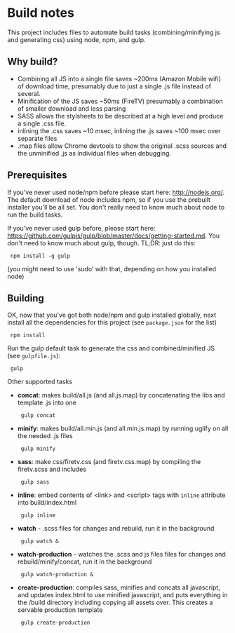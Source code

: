 Build notes
===========

This project includes files to automate build tasks (combining/minifying js and generating css) using node, npm, and gulp.

Why build?
----------

* Combining all JS into a single file saves ~200ms (Amazon Mobile wifi) of download time, presumably due to just a single .js file instead of several.
* Minification of the JS saves ~50ms (FireTV) presumably a combination of smaller download and less parsing
* SASS allows the stylsheets to be described at a high level and produce a single .css file.
* inlining the .css saves ~10 msec, inlining the .js saves ~100 msec over separate files
* .map files allow Chrome devtools to show the original .scss sources and the unminified .js as individual files when debugging.


Prerequisites
-------------
If you've never used node/npm before please start here: http://nodejs.org/.  The default download of node includes npm, so if you use the prebuilt installer you'll be all set.  You don't really need to know much about node to run the build tasks.

If you've never used gulp before, please start here: https://github.com/gulpjs/gulp/blob/master/docs/getting-started.md.  You don't need to know much about gulp, though.  TL;DR: just do this:
<code><pre>
npm install -g gulp
</pre></code>
(you might need to use 'sudo' with that, depending on how you installed node)

Building
----------------
OK, now that you've got both node/npm and gulp installed globally, next install all the dependencies for this project (see `package.json` for the list)
<code><pre>
npm install
</pre></code>

Run the gulp default task to generate the css and combined/minified JS (see `gulpfile.js`):
<code><pre>
gulp
</pre></code>

Other supported tasks

*	**concat**: makes build/all.js (and all.js.map) by concatenating the libs and template .js into one
<code><pre>
gulp concat
</pre></code>
*	**minify**: makes build/all.min.js (and all.min.js.map) by running uglify on all the needed .js files
<code><pre>
gulp minify
</pre></code>
*	**sass**: make css/firetv.css (and firetv.css.map) by compiling the firetv.scss and includes
<code><pre>
gulp sass
</pre></code>
*	**inline**: embed contents of &lt;link&gt; and &lt;script&gt; tags with `inline` attribute into build/index.html
<code><pre>
gulp inline
</pre></code>

* **watch** - .scss files for changes and rebuild, run it in the background
<code><pre>
gulp watch &
</pre></code>

* **watch-production** - watches the .scss  and js files files for changes and rebuild/minify/concat, run it in the background
<code><pre>
gulp watch-production &
</pre></code>

* **create-production**: compiles sass, minifies and concats all javascript, and updates index.html to use minified javascript, and puts everything in the /build directory including copying all assets over. This creates a servable production template
<code><pre>
gulp create-production
</pre></code>

